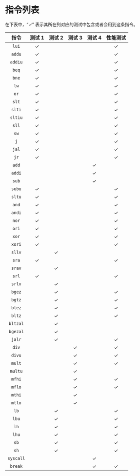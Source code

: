# 指令列表

在下表中，“✓” 表示其所在列对应的测试中包含或者会用到这条指令。

| 指令 | 测试 1 | 测试 2 | 测试 3 | 测试 4 | 性能测试 |
|:---------:|:-:|:-:|:-:|:-:|:-:|
| `lui`     | ✓ |   |   |   | ✓ |
| `addu`    | ✓ |   |   |   | ✓ |
| `addiu`   | ✓ |   |   |   | ✓ |
| `beq`     | ✓ |   |   |   | ✓ |
| `bne`     | ✓ |   |   |   | ✓ |
| `lw`      | ✓ |   |   |   | ✓ |
| `or`      | ✓ |   |   |   | ✓ |
| `slt`     | ✓ |   |   |   | ✓ |
| `slti`    | ✓ |   |   |   | ✓ |
| `sltiu`   | ✓ |   |   |   | ✓ |
| `sll`     | ✓ |   |   |   | ✓ |
| `sw`      | ✓ |   |   |   | ✓ |
| `j`       | ✓ |   |   |   | ✓ |
| `jal`     | ✓ |   |   |   | ✓ |
| `jr`      | ✓ |   |   |   | ✓ |
| `add`     |   |   |   | ✓ |   |
| `addi`    |   |   |   | ✓ |   |
| `sub`     |   |   |   | ✓ |   |
| `subu`    | ✓ |   |   |   | ✓ |
| `sltu`    | ✓ |   |   |   | ✓ |
| `and`     | ✓ |   |   |   | ✓ |
| `andi`    | ✓ |   |   |   | ✓ |
| `nor`     | ✓ |   |   |   | ✓ |
| `ori`     | ✓ |   |   |   | ✓ |
| `xor`     | ✓ |   |   |   | ✓ |
| `xori`    | ✓ |   |   |   | ✓ |
| `sllv`    |   | ✓ |   |   |   |
| `sra`     | ✓ |   |   |   | ✓ |
| `srav`    |   | ✓ |   |   |   |
| `srl`     | ✓ |   |   |   | ✓ |
| `srlv`    |   | ✓ |   |   |   |
| `bgez`    |   | ✓ |   |   | ✓ |
| `bgtz`    |   | ✓ |   |   | ✓ |
| `blez`    |   | ✓ |   |   | ✓ |
| `bltz`    |   | ✓ |   |   | ✓ |
| `bltzal`  |   | ✓ |   |   |   |
| `bgezal`  |   | ✓ |   |   |   |
| `jalr`    |   | ✓ |   |   | ✓ |
| `div`     |   |   | ✓ |   | ✓ |
| `divu`    |   |   | ✓ |   | ✓ |
| `mult`    |   |   | ✓ |   | ✓ |
| `multu`   |   |   | ✓ |   |   |
| `mfhi`    |   |   | ✓ |   | ✓ |
| `mflo`    |   |   | ✓ |   | ✓ |
| `mthi`    |   |   | ✓ |   |   |
| `mtlo`    |   |   | ✓ |   |   |
| `lb`      |   | ✓ |   |   | ✓ |
| `lbu`     |   | ✓ |   |   | ✓ |
| `lh`      |   | ✓ |   |   | ✓ |
| `lhu`     |   | ✓ |   |   | ✓ |
| `sb`      |   | ✓ |   |   | ✓ |
| `sh`      |   | ✓ |   |   | ✓ |
| `syscall` |   |   |   | ✓ |   |
| `break`   |   |   |   | ✓ | ✓ |
